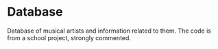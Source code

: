 # Database
Database of musical artists and information related to them. The code is from a school project, strongly commented. 
